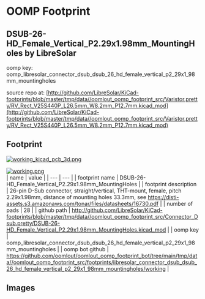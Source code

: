 # OOMP Footprint  
## DSUB-26-HD_Female_Vertical_P2.29x1.98mm_MountingHoles  by LibreSolar  
  
oomp key: oomp_libresolar_connector_dsub_dsub_26_hd_female_vertical_p2_29x1_98mm_mountingholes  
  
source repo at: [http://github.com/LibreSolar/KiCad-footprints/blob/master/tmp/data//oomlout_oomp_footprint_src/Varistor.pretty/RV_Rect_V25S440P_L26.5mm_W8.2mm_P12.7mm.kicad_mod](http://github.com/LibreSolar/KiCad-footprints/blob/master/tmp/data//oomlout_oomp_footprint_src/Varistor.pretty/RV_Rect_V25S440P_L26.5mm_W8.2mm_P12.7mm.kicad_mod)  
## Footprint  
  
[![working_kicad_pcb_3d.png](working_kicad_pcb_3d_600.png)](working_kicad_pcb_3d.png)  
  
[![working.png](working_600.png)](working.png)  
| name | value | 
| --- | --- | 
| footprint name | DSUB-26-HD_Female_Vertical_P2.29x1.98mm_MountingHoles | 
| footprint description | 26-pin D-Sub connector, straight/vertical, THT-mount, female, pitch 2.29x1.98mm, distance of mounting holes 33.3mm, see https://disti-assets.s3.amazonaws.com/tonar/files/datasheets/16730.pdf | 
| number of pads | 28 | 
| github path | http://github.com/LibreSolar/KiCad-footprints/blob/master/tmp/data//oomlout_oomp_footprint_src/Connector_Dsub.pretty/DSUB-26-HD_Female_Vertical_P2.29x1.98mm_MountingHoles.kicad_mod | 
| oomp key | oomp_libresolar_connector_dsub_dsub_26_hd_female_vertical_p2_29x1_98mm_mountingholes | 
| oomp bot github | https://github.com/oomlout/oomlout_oomp_footprint_bot/tree/main/tmp/data//oomlout_oomp_footprint_src/footprints/libresolar_connector_dsub_dsub_26_hd_female_vertical_p2_29x1_98mm_mountingholes/working | 
## Images  
